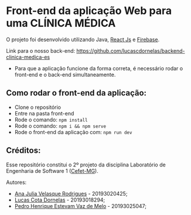 # Front-end da aplicação Web para uma CLÍNICA MÉDICA
O projeto foi desenvolvido utilizando Java, [React Js](https://pt-br.reactjs.org/) e [Firebase](https://firebase.google.com/products/realtime-database/?utm_source=google&utm_medium=cpc&utm_campaign=latam-BR-all-pt-dr-SKWS-all-all-trial-e-dr-1011454-LUAC0008679&utm_content=text-ad-none-any-DEV_c-CRE_429626774316-ADGP_Hybrid%20%7C%20SKWS%20-%20EXA%20%7C%20Txt%20~%20Compute_Firebase-KWID_43700066431125567-kwd-312330826250&utm_term=KW_firebase-ST_Firebase&gclid=CjwKCAiAheacBhB8EiwAItVO29IuJiauQIfVgmJXMXoZYrlQ4IafVeYz1WWx-IHXgW7UbtZ9SbW2SRoCkYQQAvD_BwE&gclsrc=aw.ds).

Link para o nosso back-end: https://github.com/lucascdornelas/backend-clinica-medica-es 

* Para que a aplicação funcione da forma correta, é necessário rodar o front-end e o back-end simultaneamente. 

## Como rodar o front-end da aplicação:
- Clone o repositório
- Entre na pasta front-end
- Rode o comando: ```npm install```
- Rode o comando: ```npm i && npm serve```
- Rode o front-end da aplicação com: ```npm run dev```


## Créditos:
Esse repositório constitui o 2º projeto da disciplina Laboratório de Engenharia de Software 1 ([Cefet-MG](https://cefetmg.br)). 

Autores:
- [Ana Julia Velasque Rodrigues](https://github.com/anajvelasque) - 20193020425;
- [Lucas Cota Dornelas](https://github.com/lucascdornelas) - 20193018294;
- [Pedro Henrique Estevam Vaz de Melo](https://github.com/vazConnected/) - 20193025047;
